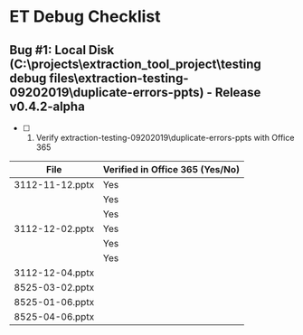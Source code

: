 # ET Debug Checklist

## Bug #1: Local Disk (C:\projects\extraction_tool_project\testing debug files\extraction-testing-09202019\duplicate-errors-ppts) - Release v0.4.2-alpha  

* [ ] 1. Verify extraction-testing-09202019\duplicate-errors-ppts with Office 365
    
|File               | Verified in Office 365 (Yes/No)
|-------------------|---------------------------------|
|3112-11-12.pptx    | Yes                             |
|                   | Yes                             |
|                   | Yes                             |
|3112-12-02.pptx    | Yes                             |
|                   | Yes                             |
|                   | Yes                             |
|3112-12-04.pptx    |                                 |
|8525-03-02.pptx    |                                 |
|8525-01-06.pptx    |                                 |
|8525-04-06.pptx    |                                 |

<!--     | File            | Verified in Office 365 (Yes/No) |
|-----------------|---------------------------------|---|
| 3112-11-12.pptx | Yes                             |   |
|                 | Yes                             |   |
|                 | Yes                             | -->


<!-- * [ ] unchecked # [checkbox:unchecked]
* [x] checked   # [checkbox:checked]
* [X] checked   # [checkbox:checked] -->